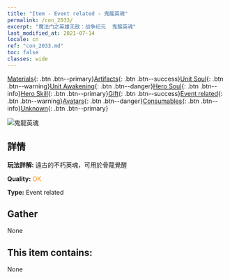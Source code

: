 ```yaml
---
title: "Item - Event related - 鬼龍英魂"
permalink: /con_2033/
excerpt: "魔法门之英雄无敌：战争纪元  鬼龍英魂"
last_modified_at: 2021-07-14
locale: cn
ref: "con_2033.md"
toc: false
classes: wide
---
```

 [Materials](/ItemsCN/){: .btn .btn--primary}[Artifacts](/ItemsCN/Artifacts/){: .btn .btn--success}[Unit Soul](/ItemsCN/UnitSoul/){: .btn .btn--warning}[Unit Awakening](/ItemsCN/UnitAwakening/){: .btn .btn--danger}[Hero Soul](/ItemsCN/HeroSoul/){: .btn .btn--info}[Hero Skill](/ItemsCN/HeroSkill/){: .btn .btn--primary}[Gift](/ItemsCN/Gift/){: .btn .btn--success}[Event related](/ItemsCN/Events/){: .btn .btn--warning}[Avatars](/ItemsCN/Avatars/){: .btn .btn--danger}[Consumables](/ItemsCN/Consumables/){: .btn .btn--info}[Unknown](/ItemsCN/Unknown/){: .btn .btn--primary}

 ![鬼龍英魂](/images/t/juexing_307.png)

## 詳情
 **玩法詳解:** 遠古的不朽英魂，可用於骨龍覺醒

 **Quality:** <span style="color: #FF8C00">OK</span>

 **Type:** Event related

## Gather

  None

## This item contains:

  None


